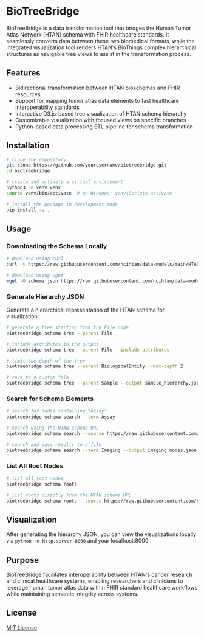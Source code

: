 # BioTreeBridge

BioTreeBridge is a data transformation tool that bridges the Human Tumor Atlas Network (HTAN) schema with FHIR healthcare standards. It seamlessly converts data between these two biomedical formats, while the integrated visualization tool renders HTAN's BioThings complex hierarchical structures as navigable tree views to assist in the transformation process.

## Features
- Bidirectional transformation between HTAN bioschemas and FHIR resources
- Support for mapping tumor atlas data elements to fast healthcare interoperability standards
- Interactive D3.js-based tree visualization of HTAN schema hierarchy
- Customizable visualization with focused views on specific branches
- Python-based data processing ETL pipeline for schema transformation

## Installation

```bash
# clone the repository
git clone https://github.com/yourusername/biotreebridge.git
cd biotreebridge

# create and activate a virtual environment
python3 -m venv venv
source venv/bin/activate  # on Windows: venv\Scripts\activate

# install the package in development mode
pip install -e .
```

## Usage

### Downloading the Schema Locally
```bash
# download using curl
curl -s https://raw.githubusercontent.com/ncihtan/data-models/main/HTAN.model.jsonld > schema.json

# download using wget
wget -O schema.json https://raw.githubusercontent.com/ncihtan/data-models/main/HTAN.model.jsonld
```

### Generate Hierarchy JSON

Generate a hierarchical representation of the HTAN schema for visualization:

```bash
# generate a tree starting from the File node
biotreebridge schema tree --parent File

# include attributes in the output
biotreebridge schema tree --parent File --include-attributes

# limit the depth of the tree
biotreebridge schema tree --parent BiologicalEntity --max-depth 2

# save to a custom file
biotreebridge schema tree --parent Sample --output sample_hierarchy.json
```

### Search for Schema Elements

```bash
# search for nodes containing "Assay"
biotreebridge schema search --term Assay

# search using the HTAN schema URL
biotreebridge schema search --source https://raw.githubusercontent.com/ncihtan/data-models/main/HTAN.model.jsonld --term File

# search and save results to a file
biotreebridge schema search --term Imaging --output imaging_nodes.json
```

### List All Root Nodes

```bash
# list all root nodes
biotreebridge schema roots

# list roots directly from the HTAN schema URL
biotreebridge schema roots --source https://raw.githubusercontent.com/ncihtan/data-models/main/HTAN.model.jsonld
```

## Visualization

After generating the hierarchy JSON, you can view the visualizations locally via ```python -m http.server 8000``` and your localhost:8000


## Purpose
BioTreeBridge facilitates interoperability between HTAN's cancer research and clinical healthcare systems, enabling researchers and clinicians to leverage human tumor atlas data within FHIR standard healthcare workflows while maintaining semantic integrity across systems.

## License

[MIT License](LICENSE)